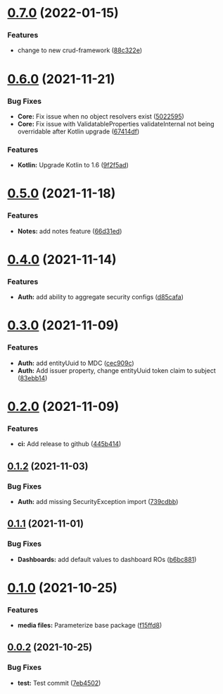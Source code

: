 # [0.7.0](https://github.com/crud-studio/feature-depot/compare/v0.6.0...v0.7.0) (2022-01-15)


### Features

* change to new crud-framework ([88c322e](https://github.com/crud-studio/feature-depot/commit/88c322e1c7536924a57b1c4789ee71442109310c))

# [0.6.0](https://github.com/crud-studio/feature-depot/compare/v0.5.0...v0.6.0) (2021-11-21)


### Bug Fixes

* **Core:** Fix issue when no object resolvers exist ([5022595](https://github.com/crud-studio/feature-depot/commit/502259559aa249808f40e20ec4455f37e4bb32b3))
* **Core:** Fix issue with ValidatableProperties validateInternal not being overridable after Kotlin upgrade ([67414df](https://github.com/crud-studio/feature-depot/commit/67414df2f87e36933d7dc83755d53b24fdf7ed60))


### Features

* **Kotlin:** Upgrade Kotlin to 1.6 ([9f2f5ad](https://github.com/crud-studio/feature-depot/commit/9f2f5ad3364ee98e7a3503e5b453b50eb3e99fa9))

# [0.5.0](https://github.com/crud-studio/feature-depot/compare/v0.4.0...v0.5.0) (2021-11-18)


### Features

* **Notes:** add notes feature ([66d31ed](https://github.com/crud-studio/feature-depot/commit/66d31edc1359ce2d5aab0dc612d29a690f011cc6))

# [0.4.0](https://github.com/crud-studio/feature-depot/compare/v0.3.0...v0.4.0) (2021-11-14)


### Features

* **Auth:** add ability to aggregate security configs ([d85cafa](https://github.com/crud-studio/feature-depot/commit/d85cafa78fc0601c4f4c6ad5f28c9c3711ece86e))

# [0.3.0](https://github.com/crud-studio/feature-depot/compare/v0.2.0...v0.3.0) (2021-11-09)


### Features

* **Auth:** add entityUuid to MDC ([cec909c](https://github.com/crud-studio/feature-depot/commit/cec909c1dd690e29baea69ddfac52ba8eec62330))
* **Auth:** Add issuer property, change entityUuid token claim to subject ([83ebb14](https://github.com/crud-studio/feature-depot/commit/83ebb14a7e433a3ae1b91a42a7a62ab46377b85f))

# [0.2.0](https://github.com/crud-studio/feature-depot/compare/v0.1.2...v0.2.0) (2021-11-09)


### Features

* **ci:** Add release to github ([445b414](https://github.com/crud-studio/feature-depot/commit/445b414f29cd6e68b4594bc27da9d54d6ed17af7))

## [0.1.2](https://github.com/crud-studio/feature-depot/compare/v0.1.1...v0.1.2) (2021-11-03)


### Bug Fixes

* **Auth:** add missing SecurityException import ([739cdbb](https://github.com/crud-studio/feature-depot/commit/739cdbb72ded10382a69e96f126d7a746eb7535d))

## [0.1.1](https://github.com/crud-studio/feature-depot/compare/v0.1.0...v0.1.1) (2021-11-01)


### Bug Fixes

* **Dashboards:** add default values to dashboard ROs ([b6bc881](https://github.com/crud-studio/feature-depot/commit/b6bc88144ce41ccfecf3b44762b22817360dfe8f))

# [0.1.0](https://github.com/crud-studio/feature-depot/compare/v0.0.1...v0.1.0) (2021-10-25)


### Features

* **media files:** Parameterize base package ([f15ffd8](https://github.com/crud-studio/feature-depot/commit/f15ffd81f67cd7f413420393e3eaa09b0e9c4fda))

## [0.0.2](https://github.com/crud-studio/feature-depot/compare/v0.0.1...v0.0.2) (2021-10-25)


### Bug Fixes

* **test:** Test commit ([7eb4502](https://github.com/crud-studio/feature-depot/commit/7eb4502bb86af784a0f1216c08d70013fe65ec63))
